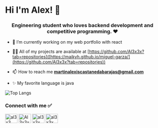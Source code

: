 # Hi I'm Alex! 👋
<h3 align="center">Engineering student who loves backend development and competitive programming. ❤️</h3>


  
- 🔭 I’m currently working on my web portfolio with react 

- 👨‍💻 All of my projects are available at [https://github.com/Al3x3x?tab=repositories]([https://maikyh.github.io/miguel-garza/](https://github.com/Al3x3x?tab=repositories))

- 📫 How to reach me **martinalexiscastanedabarajas@gmail.com**

- ✨ My favorite language is java

  
![Top Langs](https://github-readme-stats.vercel.app/api/top-langs/?username=Al3x3x&theme=tokyonight)



<h3 align="left">Connect with me ✅</h3>

<p align="left">
<a href="https://www.linkedin.com/in/al3x3" target="blank"><img align="center" src="https://raw.githubusercontent.com/rahuldkjain/github-profile-readme-generator/master/src/images/icons/Social/linked-in-alt.svg" alt="al3x3" height="30" width="40" /></a>
<a href="https://github.com/Al3x3x" target="blank"><img align="center" src="https://github.com/rahuldkjain/github-profile-readme-generator/blob/master/src/images/icons/Social/github.svg" alt="Al3x3x" height="30" width="40" /></a>
<a href="https://codeforces.com/profile/al3x3x" target="blank"><img align="center" src="https://raw.githubusercontent.com/rahuldkjain/github-profile-readme-generator/master/src/images/icons/Social/codeforces.svg" alt="al3x3x" height="30" width="40" /></a>
<a href="https://leetcode.com/al3x3x/" target="blank"><img align="center" src="https://raw.githubusercontent.com/rahuldkjain/github-profile-readme-generator/master/src/images/icons/Social/leet-code.svg" alt="al3x3x" height="30" width="40" /></a>
</p>
